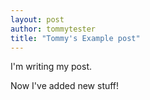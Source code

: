 ```yaml
---
layout: post
author: tommytester
title: "Tommy's Example post"
---
```


I'm writing my post.


Now I've added new stuff!
